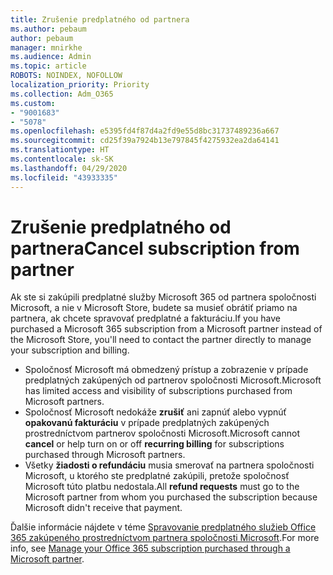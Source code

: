 ```yaml
---
title: Zrušenie predplatného od partnera
ms.author: pebaum
author: pebaum
manager: mnirkhe
ms.audience: Admin
ms.topic: article
ROBOTS: NOINDEX, NOFOLLOW
localization_priority: Priority
ms.collection: Adm_O365
ms.custom:
- "9001683"
- "5078"
ms.openlocfilehash: e5395fd4f87d4a2fd9e55d8bc31737489236a667
ms.sourcegitcommit: cd25f39a7924b13e797845f4275932ea2da64141
ms.translationtype: HT
ms.contentlocale: sk-SK
ms.lasthandoff: 04/29/2020
ms.locfileid: "43933335"
---
```

# <a name="cancel-subscription-from-partner"></a><span data-ttu-id="2b176-102">Zrušenie predplatného od partnera</span><span class="sxs-lookup"><span data-stu-id="2b176-102">Cancel subscription from partner</span></span>

<span data-ttu-id="2b176-103">Ak ste si zakúpili predplatné služby Microsoft 365 od partnera spoločnosti Microsoft, a nie v Microsoft Store, budete sa musieť obrátiť priamo na partnera, ak chcete spravovať predplatné a fakturáciu.</span><span class="sxs-lookup"><span data-stu-id="2b176-103">If you have purchased a Microsoft 365 subscription from a Microsoft partner instead of the Microsoft Store, you'll need to contact the partner directly to manage your subscription and billing.</span></span>

- <span data-ttu-id="2b176-104">Spoločnosť Microsoft má obmedzený prístup a zobrazenie v prípade predplatných zakúpených od partnerov spoločnosti Microsoft.</span><span class="sxs-lookup"><span data-stu-id="2b176-104">Microsoft has limited access and visibility of subscriptions purchased from Microsoft partners.</span></span> 
- <span data-ttu-id="2b176-105">Spoločnosť Microsoft nedokáže **zrušiť** ani zapnúť alebo vypnúť **opakovanú fakturáciu** v prípade predplatných zakúpených prostredníctvom partnerov spoločnosti Microsoft.</span><span class="sxs-lookup"><span data-stu-id="2b176-105">Microsoft cannot **cancel** or help turn on or off **recurring billing** for subscriptions purchased through Microsoft partners.</span></span> 
- <span data-ttu-id="2b176-106">Všetky **žiadosti o refundáciu** musia smerovať na partnera spoločnosti Microsoft, u ktorého ste predplatné zakúpili, pretože spoločnosť Microsoft túto platbu nedostala.</span><span class="sxs-lookup"><span data-stu-id="2b176-106">All **refund requests** must go to the Microsoft partner from whom you purchased the subscription because Microsoft didn't receive that payment.</span></span> 

<span data-ttu-id="2b176-107">Ďalšie informácie nájdete v téme [Spravovanie predplatného služieb Office 365 zakúpeného prostredníctvom partnera spoločnosti Microsoft](https://support.microsoft.com/help/4230739/microsoft-account-manage-office-365-subscription-from-third-party).</span><span class="sxs-lookup"><span data-stu-id="2b176-107">For more info, see [Manage your Office 365 subscription purchased through a Microsoft partner](https://support.microsoft.com/help/4230739/microsoft-account-manage-office-365-subscription-from-third-party).</span></span> 
